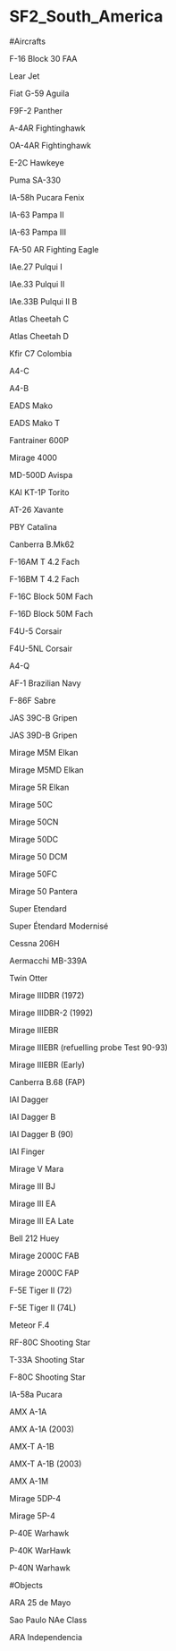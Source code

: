 # SF2_South_America

#Aircrafts

F-16 Block 30 FAA

Lear Jet

Fiat G-59 Aguila

F9F-2 Panther

A-4AR Fightinghawk

OA-4AR Fightinghawk

E-2C Hawkeye

Puma SA-330

IA-58h Pucara Fenix

IA-63 Pampa II

IA-63 Pampa III

FA-50 AR Fighting Eagle

IAe.27 Pulqui I

IAe.33 Pulqui II

IAe.33B Pulqui II B

Atlas Cheetah C

Atlas Cheetah D 

Kfir C7 Colombia

A4-C

A4-B

EADS Mako

EADS Mako T

Fantrainer 600P

Mirage 4000

MD-500D Avispa

KAI KT-1P Torito

AT-26 Xavante

PBY Catalina

Canberra B.Mk62

F-16AM T 4.2 Fach

F-16BM T 4.2 Fach

F-16C Block 50M Fach

F-16D Block 50M Fach

F4U-5 Corsair

F4U-5NL Corsair 

A4-Q

AF-1 Brazilian Navy

F-86F Sabre

JAS 39C-B Gripen

JAS 39D-B Gripen

Mirage M5M Elkan

Mirage M5MD Elkan

Mirage 5R Elkan

Mirage 50C

Mirage 50CN

Mirage 50DC

Mirage 50 DCM

Mirage 50FC

Mirage 50 Pantera

Super Etendard

Super Étendard Modernisé

Cessna 206H

Aermacchi MB-339A

Twin Otter

Mirage IIIDBR (1972)

Mirage IIIDBR-2 (1992)

Mirage IIIEBR

Mirage IIIEBR (refuelling probe Test 90-93)

Mirage IIIEBR (Early)

Canberra B.68 (FAP)

IAI Dagger

IAI Dagger B

IAI Dagger B (90)

IAI Finger

Mirage V Mara

Mirage III BJ

Mirage III EA

Mirage III EA Late

Bell 212 Huey

Mirage 2000C FAB

Mirage 2000C FAP

F-5E Tiger II (72)

F-5E Tiger II (74L)

Meteor F.4

RF-80C Shooting Star

T-33A Shooting Star

F-80C Shooting Star

IA-58a Pucara

AMX A-1A 

AMX A-1A (2003)

AMX-T A-1B 

AMX-T A-1B (2003) 

AMX A-1M 

Mirage 5DP-4

Mirage 5P-4

P-40E Warhawk

P-40K WarHawk

P-40N Warhawk





#Objects

ARA 25 de Mayo

Sao Paulo NAe Class

ARA Independencia